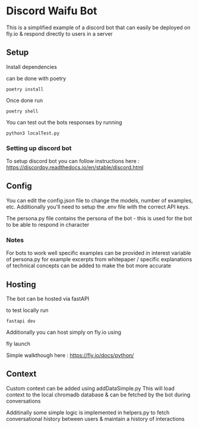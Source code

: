 # Discord Waifu Bot 

This is a simplified example of a discord bot that can easily be deployed on fly.io & respond directly to users in a server

## Setup 

Install dependencies 

can be done with poetry 

```
poetry install
```

Once done run 

```
poetry shell
```

You can test out the bots responses by running 

```
python3 localTest.py
```

### Setting up discord bot 

To setup discord bot you can follow instructions here : https://discordpy.readthedocs.io/en/stable/discord.html


## Config 

You can edit the config.json file to change the models, number of examples, etc.
Additionally you'll need to setup the .env file with the correct API keys.

The persona.py file contains the persona of the bot - this is used for the bot to be able to respond in character 

### Notes

For bots to work well specific examples can be provided in interest variable of persona.py 
for example excerpts from whitepaper / specific explanations of technical concepts can be added to make the bot more accurate 

## Hosting 

The bot can be hosted via fastAPI 

to test locally run 

```
fastapi dev
```

Additionally you can host simply on fly.io using 

fly launch 

Simple walkthough here : https://fly.io/docs/python/

## Context 

Custom context can be added using addDataSimple.py 
This will load context to the local chromadb database & can be fetched by the bot during conversations 

Additinally some simple logic is implemented in helpers.py to fetch conversational history between users & maintain a history of interactions

